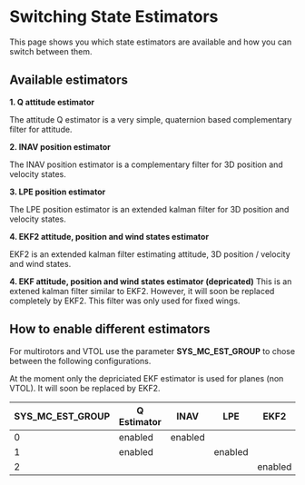 # Switching State Estimators
This page shows you which state estimators are available and how you can switch between them.

## Available estimators

**1. Q attitude estimator**

The attitude Q estimator is a very simple, quaternion based complementary filter for attitude.

**2. INAV position estimator**

The INAV position estimator is a complementary filter for 3D position and velocity states.


**3. LPE position estimator**

The LPE position estimator is an extended kalman filter for 3D position and velocity states.

**4. EKF2 attitude, position and wind states estimator**

EKF2 is an extended kalman filter estimating attitude, 3D position / velocity and wind states.

**4. EKF attitude, position and wind states estimator (depricated)**
This is an extened kalman filter similar to EKF2. However, it will soon be replaced completely by EKF2.
This filter was only used for fixed wings.

## How to enable different estimators
For multirotors and VTOL use the parameter **SYS_MC_EST_GROUP** to chose between the following configurations.
<aside class="tip">
At the moment only the depriciated EKF estimator is used for planes (non VTOL). It will soon be replaced by EKF2.
</aside>


| SYS_MC_EST_GROUP | Q Estimator| INAV | LPE | EKF2 |
| --- | --- | --- | --- | --- |
| 0 | enabled | enabled | | |
| 1 | enabled |  | enabled | |
| 2 |  |  | | enabled |


